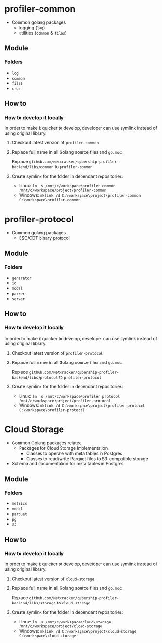 # profiler-common

* Common golang packages
  * logging (`log`)
  * utilities (`common` & `files`)

## Module

### Folders

* `log`
* `common`
* `files`
* `cron`

## How to

### How to develop it locally

In order to make it quicker to develop, developer can use symlink instead of using original library.

1. Checkout latest version of `profiler-common`
2. Replace full name in all Golang source files and `go.mod`:

   Replace `github.com/Netcracker/qubership-profiler-backend/libs/common` to `profiler-common`

3. Create symlink for the folder in dependant repositories:
   * Linux: `ln -s /mnt/c/workspace/profiler-common  /mnt/c/workspace/project/profiler-common`
   * Windows: `mklink /d C:\workspace\project\profiler-common C:\workspace\profiler-common`

# profiler-protocol

* Common golang packages
  * ESC/CDT binary protocol

## Module

### Folders

* `generator`
* `io`
* `model`
* `parser`
* `server`

## How to

### How to develop it locally

In order to make it quicker to develop, developer can use symlink instead of using original library.

1. Checkout latest version of `profiler-protocol`
2. Replace full name in all Golang source files and `go.mod`:

   Replace `github.com/Netcracker/qubership-profiler-backend/libs/protocol` to `profiler-protocol`

3. Create symlink for the folder in dependant repositories:
   * Linux: `ln -s /mnt/c/workspace/profiler-protocol /mnt/c/workspace/project/profiler-protocol`
   * Windows: `mklink /d C:\workspace\project\profiler-protocol C:\workspace\profiler-protocol`

# Cloud Storage

* Common Golang packages related
  * Packages for Cloud Storage implementation
    * Classes to operate with meta tables in Postgres
    * Classes to read/write Parquet files to S3-compatible storage
* Schema and documentation for meta tables in Postgres

## Module

### Folders

* `metrics`
* `model`
* `parquet`
* `pg`
* `s3`

## How to

### How to develop it locally

In order to make it quicker to develop, developer can use symlink instead of using original library.

1. Checkout latest version of `cloud-storage`
2. Replace full name in all Golang source files and `go.mod`:

   Replace `github.com/Netcracker/qubership-profiler-backend/libs/storage` to `cloud-storage`

3. Create symlink for the folder in dependant repositories:
    * Linux: `ln -s /mnt/c/workspace/cloud-storage /mnt/c/workspace/project/cloud-storage`
    * Windows: `mklink /d C:\workspace\project\cloud-storage C:\workspace\cloud-storage`
